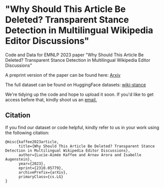 # "Why Should This Article Be Deleted? Transparent Stance Detection in Multilingual Wikipedia Editor Discussions"

Code and Data for EMNLP 2023 paper "Why Should This Article Be Deleted? Transparent Stance Detection in Multilingual Wikipedia Editor Discussions"

A preprint version of the paper can be found here: [Arxiv](https://arxiv.org/abs/2310.05779)

 The full dataset can be found on HuggingFace datasets: [wiki-stance](https://huggingface.co/datasets/copenlu/wiki-stance)
 
 We're tidying up the code and hope to upload it soon. If you'd like to get access before that, kindly shoot us an [email.](mailto:aar@di.ku.dk)

## Citation
If you find our dataset or code helpful, kindly refer to us in your work using the following citation:
```
@misc{kaffee2023article,
      title={Why Should This Article Be Deleted? Transparent Stance Detection in Multilingual Wikipedia Editor Discussions}, 
      author={Lucie-Aimée Kaffee and Arnav Arora and Isabelle Augenstein},
      year={2023},
      eprint={2310.05779},
      archivePrefix={arXiv},
      primaryClass={cs.LG}
}
```

